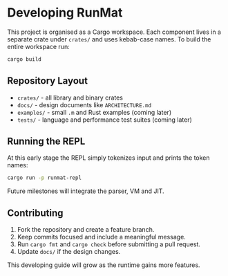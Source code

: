# Developing RunMat

This project is organised as a Cargo workspace. Each component lives in a separate crate under `crates/` and uses kebab-case names. To build the entire workspace run:

```bash
cargo build
```

## Repository Layout

- `crates/` - all library and binary crates
- `docs/` - design documents like `ARCHITECTURE.md`
- `examples/` - small `.m` and Rust examples (coming later)
- `tests/` - language and performance test suites (coming later)

## Running the REPL

At this early stage the REPL simply tokenizes input and prints the token names:

```bash
cargo run -p runmat-repl
```

Future milestones will integrate the parser, VM and JIT.

## Contributing

1. Fork the repository and create a feature branch.
2. Keep commits focused and include a meaningful message.
3. Run `cargo fmt` and `cargo check` before submitting a pull request.
4. Update `docs/` if the design changes.

This developing guide will grow as the runtime gains more features.
